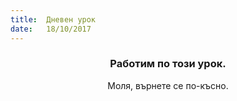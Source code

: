 ```yaml
---
title:  Дневен урок
date:   18/10/2017
---
```


### <center>Работим по този урок.</center>
<center>Моля, върнете се по-късно.</center>